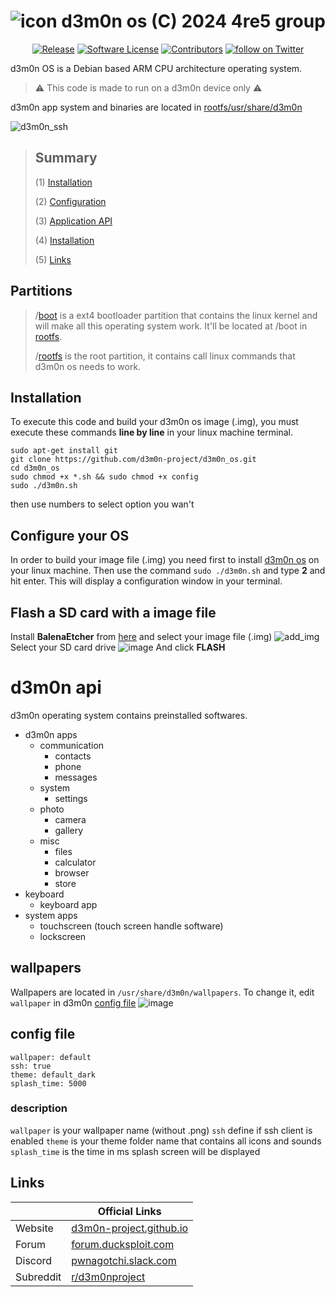 
# ![icon](https://avatars.githubusercontent.com/u/136185636?s=40&u=76e3b4569d8be273bb0358ae3c71fcdf7c7b2d6b&v=4) d3m0n os (C) 2024 4re5 group

<p align="center">
    <a href="https://github.com/d3m0n-project/d3m0n_os/releases/latest"><img alt="Release" src="https://img.shields.io/github/release/d3m0n-project/d3m0n_os.svg?style=flat-square"></a>
    <a href="https://github.com/d3m0n-project/d3m0n_os/blob/master/LICENSE.md"><img alt="Software License" src="https://img.shields.io/badge/license-GPL3-brightgreen.svg?style=flat-square"></a>
    <a href="https://github.com/d3m0n-project/d3m0n_os/graphs/contributors"><img alt="Contributors" src="https://img.shields.io/github/contributors/d3m0n-project/d3m0n_os"/></a>
    <a href="https://twitter.com/intent/follow?screen_name=4re5group"><img src="https://img.shields.io/twitter/follow/4re5group?style=social&logo=twitter" alt="follow on Twitter"></a>
</p>

d3m0n OS is a Debian based ARM CPU architecture operating system. 

> :warning: This code is made to run on a d3m0n device only :warning:

d3m0n app system and binaries are located in [rootfs/usr/share/d3m0n](https://github.com/d3m0n-project/d3m0n_os/tree/main/rootfs/usr/share/d3m0n)

![d3m0n_ssh](https://github.com/d3m0n-project/d3m0n_os/assets/71982379/c989aebe-c06f-4417-821c-ac0029023d80)



> ## Summary
>
>   (1) [Installation](https://github.com/d3m0n-project/d3m0n_os#Installation)
>
>   (2) [Configuration](https://github.com/d3m0n-project/d3m0n_os#Configure_your_OS)
>
>   (3) [Application API](https://github.com/d3m0n-project/d3m0n_os/blob/main/rootfs/usr/share/d3m0n/documentation/api.md)
>
>   (4) [Installation](https://github.com/d3m0n-project/d3m0n_os#Installation)
>
>   (5) [Links](https://github.com/d3m0n-project/d3m0n_os#Links)









## Partitions

> /[boot](https://github.com/d3m0n-project/d3m0n_os/tree/main/boot)		is a ext4 bootloader partition that contains the linux kernel and will make all this operating system work. It'll be located at /boot in [rootfs](https://github.com/d3m0n-project/d3m0n_os/tree/main/rootfs).
> 
> /[rootfs](https://github.com/d3m0n-project/d3m0n_os/tree/main/rootfs)	is the root partition, it contains call linux commands that d3m0n os needs to work.

## Installation

To execute this code and build your d3m0n os image (.img), you must execute these commands **line by line** in your linux machine terminal.

    sudo apt-get install git
    git clone https://github.com/d3m0n-project/d3m0n_os.git
    cd d3m0n_os
    sudo chmod +x *.sh && sudo chmod +x config
    sudo ./d3m0n.sh
then use numbers to select option you wan't

## Configure your OS

In order to build your image file (.img) you need first to install [d3m0n os](ps://github.com/d3m0n-project/d3m0n_os#installation) on your linux machine.
Then use the command `sudo ./d3m0n.sh` and type **2** and hit enter.
This will display a configuration window in your terminal.

## Flash a SD card with a image file

Install **BalenaEtcher** from [here](https://etcher.balena.io/#download-etcher) and select your image file (.img) 
![add_img](https://github.com/d3m0n-project/d3m0n_os/assets/71982379/fec65775-27f7-4106-bdbc-fe4f6d366b1d)
Select your SD card drive
![image](https://github.com/d3m0n-project/d3m0n_os/assets/71982379/239616df-6634-48e5-8bb4-a3b139993d13)
 And click **FLASH**


# d3m0n api

d3m0n operating system contains preinstalled softwares.
- d3m0n apps
  - communication
    - contacts
    - phone
    - messages   
  - system
    - settings  
  - photo
    - camera
    - gallery 
  - misc
    - files 
    - calculator
    - browser
    - store
- keyboard
  - keyboard app
- system apps
   - touchscreen (touch screen handle software)
   - lockscreen

## wallpapers
Wallpapers are located in `/usr/share/d3m0n/wallpapers`. To change it, edit `wallpaper` in d3m0n [config file](#config-file)
![image](https://github.com/d3m0n-project/d3m0n_os/assets/71982379/5aa3aa21-c8a5-446c-9387-479a81cb5e0a)

## config file
	wallpaper: default
	ssh: true
	theme: default_dark
	splash_time: 5000
### description
`wallpaper` is your wallpaper name (without .png)
`ssh` define if ssh client is enabled
`theme` is your theme folder name that contains all icons and sounds
`splash_time` is the time in ms splash screen will be displayed


## Links

&nbsp; | Official Links
---------|-------
Website | [d3m0n-project.github.io](https://d3m0n-project.github.io/d3m0n_os/)
Forum | [forum.ducksploit.com](https://forum.ducksploit.com/d3m0n/)
Discord | [pwnagotchi.slack.com](https://invite.pwnagotchi.ai/)
Subreddit | [r/d3m0nproject](https://www.reddit.com/r/d3m0nproject/)
